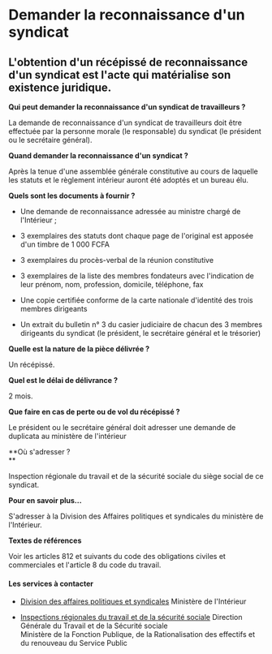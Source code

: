 # Demander la reconnaissance d'un syndicat

L'obtention d'un récépissé de reconnaissance d'un syndicat est l'acte qui matérialise son existence juridique.
--------------------------------------------------------------------------------------------------------------

**Qui peut demander la reconnaissance d'un syndicat de travailleurs ?**  

La demande de reconnaissance d'un syndicat de travailleurs doit être effectuée par la personne morale (le responsable) du syndicat (le président ou le secrétaire général).

**Quand demander la reconnaissance d'un syndicat ?**  

Après la tenue d'une assemblée générale constitutive au cours de laquelle les statuts et le règlement intérieur auront été adoptés et un bureau élu.

**Quels sont les documents à fournir ?**

*   Une demande de reconnaissance adressée au ministre chargé de l'Intérieur ;
*   3 exemplaires des statuts dont chaque page de l'original est apposée d'un timbre de 1 000 FCFA  
    
*   3 exemplaires du procès-verbal de la réunion constitutive  
    
*   3 exemplaires de la liste des membres fondateurs avec l'indication de leur prénom, nom, profession, domicile, téléphone, fax  
    
*   Une copie certifiée conforme de la carte nationale d'identité des trois membres dirigeants  
    
*   Un extrait du bulletin n° 3 du casier judiciaire de chacun des 3 membres dirigeants du syndicat (le président, le secrétaire général et le trésorier)  
    

**Quelle est la nature de la pièce délivrée ?**  

Un récépissé.  

**Quel est le délai de délivrance ?**

2 mois.

**Que faire en cas de perte ou de vol du récépissé ?**

Le président ou le secrétaire général doit adresser une demande de duplicata au ministère de l'intérieur

**Où s'adresser ?  
**

Inspection régionale du travail et de la sécurité sociale du siège social de ce syndicat.

**Pour en savoir plus...**  

S'adresser à la Division des Affaires politiques et syndicales du ministère de l'Intérieur.

**Textes de références**

Voir les articles 812 et suivants du code des obligations civiles et commerciales et l'article 8 du code du travail.

#### Les services à contacter

*   [Division des affaires politiques et syndicales](../../../services/division-des-affaires-politiques-et-syndicales.md) Ministère de l'Intérieur  
    
*   [Inspections régionales du travail et de la sécurité sociale](../../../services/inspections-regionales-du-travail-et-de-la-securite-sociale.md) Direction Générale du Travail et de la Sécurité sociale  
    Ministère de la Fonction Publique, de la Rationalisation des effectifs et du renouveau du Service Public